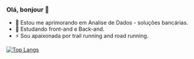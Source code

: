 ### Olá, bonjour 👋


- 🔭 Estou me aprimorando em Analise de Dados - soluções bancárias. 
- 🌱 Estudando front-and e Back-and.
- ⚡ Sou apaixonada por trail running and road running.

[![Top Langs](https://github-readme-stats.vercel.app/api/top-langs/?username=apriscilasara)](https://github.com/anuraghazra/github-readme-stats)
